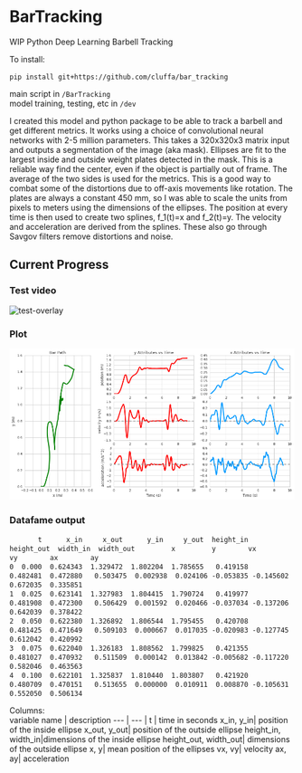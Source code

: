 # BarTracking
WIP Python Deep Learning Barbell Tracking  

To install:
```
pip install git+https://github.com/cluffa/bar_tracking
```

main script in `/BarTracking`  
model training, testing, etc in `/dev`

I created this model and python package to be able to track a barbell and get different metrics. It works using a choice of convolutional neural networks with 2-5 million parameters. This takes a 320x320x3 matrix input and outputs a segmentation of the image (aka mask). Ellipses are fit to the largest inside and outside weight plates detected in the mask. This is a reliable way find the center, even if the object is partially out of frame. The average of the two sides is used for the metrics. This is a good way to combat some of the distortions due to off-axis movements like rotation. The plates are always a constant 450 mm, so I was able to scale the units from pixels to meters using the dimensions of the ellipses. The position at every time is then used to create two splines, f_1(t)=x and f_2(t)=y. The velocity and acceleration are derived from the splines. These also go through Savgov filters remove distortions and noise.

## Current Progress
### Test video  
![test-overlay](./docs/test_out.gif)

### Plot   
![test-plot](./docs/output.png)

### Datafame output  
```
       t      x_in     x_out      y_in     y_out  height_in  height_out  width_in  width_out         x         y        vx        vy        ax        ay
0  0.000  0.624343  1.329472  1.802204  1.785655   0.419158    0.482481  0.472880   0.503475  0.002938  0.024106 -0.053835 -0.145602  0.672035  0.335851
1  0.025  0.623141  1.327983  1.804415  1.790724   0.419977    0.481908  0.472300   0.506429  0.001592  0.020466 -0.037034 -0.137206  0.642039  0.378422
2  0.050  0.622380  1.326892  1.806544  1.795455   0.420708    0.481425  0.471649   0.509103  0.000667  0.017035 -0.020983 -0.127745  0.612042  0.420992
3  0.075  0.622040  1.326183  1.808562  1.799825   0.421355    0.481027  0.470932   0.511509  0.000142  0.013842 -0.005682 -0.117220  0.582046  0.463563
4  0.100  0.622101  1.325837  1.810440  1.803807   0.421920    0.480709  0.470151   0.513655  0.000000  0.010911  0.008870 -0.105631  0.552050  0.506134
```
Columns:  
variable name | description
--- | --- |
t                    | time in seconds
x_in, y_in| position of the inside ellipse
x_out, y_out| position of the outside ellipse
height_in, width_in|dimensions of the inside ellipse
height_out, width_out| dimensions of the outside ellipse
x, y| mean position of the ellipses
vx, vy| velocity
ax, ay| acceleration

